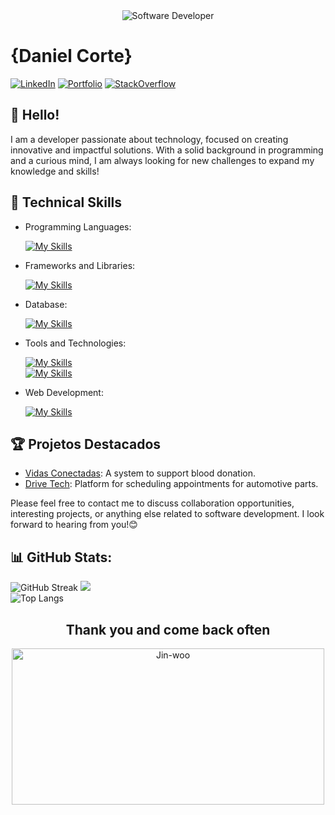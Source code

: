 <div align="center">
  <img src="https://media.istockphoto.com/id/1470350413/vector/software-developer-working-with-computers.jpg?s=612x612&w=0&k=20&c=rMDiFqhfe3PUzikjGeCuSl-x4YlXFCcnM_psO4MlOU0=" alt="Software Developer">
</div>


# {Daniel Corte}

[![LinkedIn](https://img.shields.io/badge/LinkedIn-0077B5?style=for-the-badge&logo=linkedin&logoColor=white)](http://linkedin.com/in/daniel-corte-1200b0224)
[![Portfolio](https://img.shields.io/badge/Portfolio-20B2AA?style=for-the-badge)](https://danielcorte.github.io/projeto-portfolio/)
[![StackOverflow](https://img.shields.io/badge/stack%20overflow-FE7A16?logo=stack-overflow&logoColor=white&style=for-the-badge)](https://pt.stackoverflow.com/users/320601/daniel-corte)

## 👋 Hello!

I am a developer passionate about technology, focused on creating innovative and impactful solutions. With a solid background in programming and a curious mind, I am always looking for new challenges to expand my knowledge and skills!

## 🚀 Technical Skills

- Programming Languages: 

    [![My Skills](https://skillicons.dev/icons?i=java,javascript,python)](https://skillicons.dev)
- Frameworks and Libraries: 

    [![My Skills](https://skillicons.dev/icons?i=spring,react,django)](https://skillicons.dev)
- Database: 

    [![My Skills](https://skillicons.dev/icons?i=mysql,mongo,postgresql)](https://skillicons.dev)
- Tools and Technologies: 

    [![My Skills](https://skillicons.dev/icons?i=git,vscode,docker)](https://skillicons.dev)<br/>
  [![My Skills](https://skillicons.dev/icons?i=figma,postman,idea)](https://skillicons.dev)
- Web Development:

    [![My Skills](https://skillicons.dev/icons?i=php,html,css,tailwind)](https://skillicons.dev)

## 🏆 Projetos Destacados

- [Vidas Conectadas](https://github.com/vidas-conectadas): A system to support blood donation.
- [Drive Tech](https://github.com/drivetech-dev): Platform for scheduling appointments for automotive parts.


Please feel free to contact me to discuss collaboration opportunities, interesting projects, or anything else related to software development. I look forward to hearing from you!😊
## 📊 GitHub Stats:

![GitHub Streak](https://nirzak-streak-stats.vercel.app/?user=danielcorte&card_width=500&card_height=210&theme=dark&hide_border=true)
![](https://github-readme-stats.vercel.app/api?username=danielcorte&card_width=500&card_height=210&theme=dark&hide_border=true&include_all_commits=true&count_private=true)<br/>
![Top Langs](https://github-readme-stats.vercel.app/api/top-langs/?username=danielcorte&card_width=500&card_height=210&hide_border=true&theme=dark&hide_progress=true)

<div align="center">
  <h2>Thank you and come back often</h2>
  <img src="https://github.com/user-attachments/assets/c8ac1d9c-398d-4d90-8ddc-018998883bb8" alt="Jin-woo" width="500" height="250">
</div>


